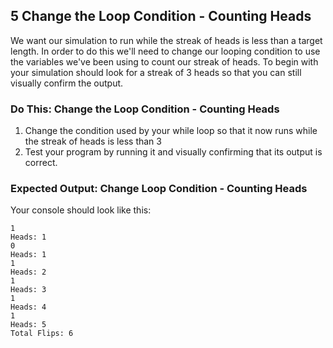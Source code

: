 ## 5 Change the Loop Condition - Counting Heads

We want our simulation to run while the streak of heads is less than a target length. In order to do this we'll need to change our looping condition to use the variables we've been using to count our streak of heads. To begin with your simulation should look for a streak of 3 heads so that you can still visually confirm the output.

### Do This: Change the Loop Condition - Counting Heads

1. Change the condition used by your while loop so that it now runs while the streak of heads is less than 3
2. Test your program by running it and visually confirming that its output is correct.

### Expected Output: Change Loop Condition - Counting Heads

Your console should look like this:

```none
1
Heads: 1
0
Heads: 1
1
Heads: 2
1
Heads: 3
1
Heads: 4
1
Heads: 5
Total Flips: 6
```

